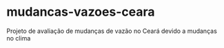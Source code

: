 # mudancas-vazoes-ceara
Projeto de avaliação de mudanças de vazão no Ceará devido a mudanças no clima
